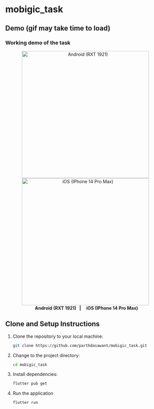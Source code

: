 # mobigic_task

## Demo (gif may take time to load)
### Working demo of the task

<div align="center">
  <img src="https://github.com/parthdasawant/mobigic_task/assets/80618762/812daa5c-a4e6-4740-9995-66f8eb3791ed" alt="Android (RXT 1921)" width="400"/>
  <img src="https://github.com/parthdasawant/mobigic_task/assets/80618762/9589c0a7-186e-496f-9e43-013a07a6cf68" alt="iOS (IPhone 14 Pro Max)" width="400"/>
</div>

<div align="center">
  <b><div> &nbsp;  Android (RXT 1921) &nbsp; |  &nbsp;  &nbsp; iOS (IPhone 14 Pro Max)</div></b>
</div>



## Clone and Setup Instructions

1. Clone the repository to your local machine:

    ```bash
    git clone https://github.com/parthdasawant/mobigic_task.git
    ```

2. Change to the project directory:

    ```bash
    cd mobigic_task
    ```

3. Install dependencies:

    ```bash
    flutter pub get
    ```
    
4. Run the application

   ```bash
   flutter run
   ```
